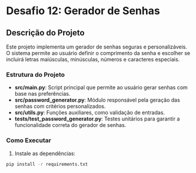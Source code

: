 # Desafio 12: Gerador de Senhas

## Descrição do Projeto

Este projeto implementa um gerador de senhas seguras e personalizáveis. O sistema permite ao usuário definir o comprimento da senha e escolher se incluirá letras maiúsculas, minúsculas, números e caracteres especiais.

### Estrutura do Projeto

- **src/main.py**: Script principal que permite ao usuário gerar senhas com base nas preferências.
- **src/password_generator.py**: Módulo responsável pela geração das senhas com critérios personalizados.
- **src/utils.py**: Funções auxiliares, como validação de entradas.
- **tests/test_password_generator.py**: Testes unitários para garantir a funcionalidade correta do gerador de senhas.

### Como Executar

1. Instale as dependências:

```bash
pip install -r requirements.txt
